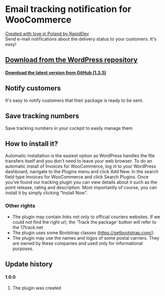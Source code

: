 # Email tracking notification for WooCommerce
[Created with love in Poland by RapidDev](http://rapiddev.pl/)<br />
Send e-mail notifications about the delivery status to your customers. It's easy!

## [Download from the WordPress repository](https://wordpress.org/plugins/email-tracking-notification-for-woocommerce/)
#### [Download the latest version from GitHub (1.3.5)](https://github.com/RapidDTC/Invoices-WooCommerce/releases/tag/v.1.0.0)

## Notify customers
It's easy to notify customers that their package is ready to be sent.

## Save tracking numbers
Save tracking numbers in your cockpit to easily manage them

## How to install it?
Automatic installation is the easiest option as WordPress handles the file transfers itself and you don’t need to leave your web browser. To do an automatic install of Invoices for WooCommerce, log in to your WordPress dashboard, navigate to the Plugins menu and click Add New.
In the search field type Invoices for WooCommerce and click Search Plugins. Once you’ve found our tracking plugin you can view details about it such as the point release, rating and description. Most importantly of course, you can install it by simply clicking “Install Now”.

### Other rights
* The plugin may contain links not only to official couriers websites. If we could not find the right url, the 'Track the package' button will refer to the 17track.net
* The plugin uses some Bootstrap classes (https://getbootstrap.com/)
* The plugin may use the names and logos of some postal carriers. They are owned by these companies and used only for informational purposes.

## Update history
#### 1.0.0
1. The plugin was created
